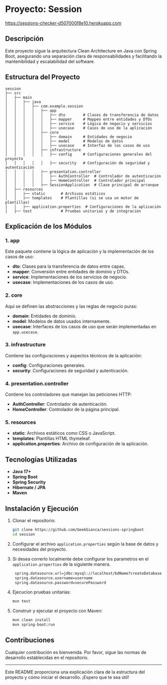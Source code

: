 # Proyecto: Session
 https://sessions-checker-d507000f8e10.herokuapp.com
## Descripción
Este proyecto sigue la arquitectura Clean Architecture en Java con Spring Boot, asegurando una separación clara de responsabilidades y facilitando la mantenibilidad y escalabilidad del software.

## Estructura del Proyecto

```
session
├── src
│   ├── main
│   │   ├── java
│   │   │   ├── com.example.session
│   │   │   │   ├── app
│   │   │   │   │   ├── dto        # Clases de transferencia de datos
│   │   │   │   │   ├── mapper     # Mappeo entre entidades y DTOs
│   │   │   │   │   ├── service    # Lógica de negocio y servicios
│   │   │   │   │   ├── usecase    # Casos de uso de la aplicación
│   │   │   │   ├── core
│   │   │   │   │   ├── domain     # Entidades de negocio
│   │   │   │   │   ├── model      # Modelos de datos
│   │   │   │   │   ├── usecase    # Interfaz de los casos de uso
│   │   │   │   ├── infrastructure
│   │   │   │   │   ├── config     # Configuraciones generales del proyecto
│   │   │   │   │   ├── security   # Configuración de seguridad y autenticación
│   │   │   │   ├── presentation.controller
│   │   │   │   │   ├── AuthController  # Controlador de autenticación
│   │   │   │   │   ├── HomeController  # Controlador principal
│   │   │   │   ├── SessionApplication  # Clase principal de arranque
│   ├── resources
│   │   ├── static       # Archivos estáticos
│   │   ├── templates    # Plantillas (si se usa un motor de plantillas)
│   │   ├── application.properties  # Configuraciones de la aplicación
│   ├── test             # Pruebas unitarias y de integración
```

## Explicación de los Módulos

### 1. **app**
Este paquete contiene la lógica de aplicación y la implementación de los casos de uso:
- **dto**: Clases para la transferencia de datos entre capas.
- **mapper**: Conversión entre entidades de dominio y DTOs.
- **service**: Implementaciones de los servicios de negocio.
- **usecase**: Implementaciones de los casos de uso.

### 2. **core**
Aquí se definen las abstracciones y las reglas de negocio puras:
- **domain**: Entidades de dominio.
- **model**: Modelos de datos usados internamente.
- **usecase**: Interfaces de los casos de uso que serán implementadas en `app.usecase`.

### 3. **infrastructure**
Contiene las configuraciones y aspectos técnicos de la aplicación:
- **config**: Configuraciones generales.
- **security**: Configuraciones de seguridad y autenticación.

### 4. **presentation.controller**
Contiene los controladores que manejan las peticiones HTTP:
- **AuthController**: Controlador de autenticación.
- **HomeController**: Controlador de la página principal.

### 5. **resources**
- **static**: Archivos estáticos como CSS o JavaScript.
- **templates**: Plantillas HTML thymeleaf.
- **application.properties**: Archivo de configuración de la aplicación.

## Tecnologías Utilizadas
- **Java 17+**
- **Spring Boot**
- **Spring Security**
- **Hibernate / JPA**
- **Maven**

## Instalación y Ejecución
1. Clonar el repositorio:
   ```bash
   git clone https://github.com/GeekGianca/sessions-springboot
   cd session
   ```
2. Configurar el archivo `application.properties` según la base de datos y necesidades del proyecto.
3. Si desea correrlo localmente debe configurar los parametros en el `application.properties` de la siguiente manera.
   ```bash
    spring.datasource.url=jdbc:mysql://localhost/bdName?createDatabaseIfNotExist=true
    spring.datasource.username=username
    spring.datasource.password=securePassword
   ```
3. Ejecucion pruebas unitarias:
   ```bash
   mvn test
   ```
   
4. Construir y ejecutar el proyecto con Maven:
   ```bash
   mvn clean install
   mvn spring-boot:run
   ```

## Contribuciones
Cualquier contribución es bienvenida. Por favor, sigue las normas de desarrollo establecidas en el repositorio.

---
Este README proporciona una explicación clara de la estructura del proyecto y cómo iniciar el desarrollo. ¡Espero que te sea útil!

